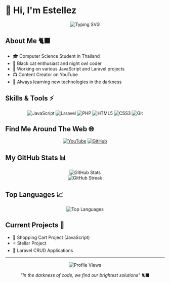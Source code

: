 # 🐾 Hi, I'm Estellez

<div align="center">
  <img src="https://readme-typing-svg.demolab.com?font=Fira+Code&size=22&duration=3000&pause=1000&color=9745F5&center=true&vCenter=true&width=440&lines=Computer+Science+Student+🎓;Black+Cat+Themed+Developer+🐈‍⬛;Coding+Through+The+Night+🌙" alt="Typing SVG" />
</div>

## About Me 🐈‍⬛
- 🎓 Computer Science Student in Thailand
- 💜 Black cat enthusiast and night owl coder
- 🌙 Working on various JavaScript and Laravel projects
- 📺 Content Creator on YouTube
- 🌱 Always learning new technologies in the darkness

## Skills & Tools ⚡
<div align="center">
  
![JavaScript](https://img.shields.io/badge/-JavaScript-333333?style=for-the-badge&logo=javascript&logoColor=F7DF1E)
![Laravel](https://img.shields.io/badge/-Laravel-333333?style=for-the-badge&logo=laravel&logoColor=FF2D20)
![PHP](https://img.shields.io/badge/-PHP-333333?style=for-the-badge&logo=php&logoColor=777BB4)
![HTML5](https://img.shields.io/badge/-HTML5-333333?style=for-the-badge&logo=html5&logoColor=E34F26)
![CSS3](https://img.shields.io/badge/-CSS3-333333?style=for-the-badge&logo=css3&logoColor=1572B6)
![Git](https://img.shields.io/badge/-Git-333333?style=for-the-badge&logo=git&logoColor=F05032)
</div>

## Find Me Around The Web 🌐
<div align="center">
  
[![YouTube](https://img.shields.io/badge/-YouTube-333333?style=for-the-badge&logo=youtube&logoColor=FF0000)](https://youtube.com/@your-channel)
[![GitHub](https://img.shields.io/badge/-GitHub-333333?style=for-the-badge&logo=github&logoColor=white)](https://github.com/L4ncelotz)
</div>

## My GitHub Stats 📊
<div align="center">
  <img src="https://github-readme-stats.vercel.app/api?username=L4ncelotz&show_icons=true&theme=midnight-purple" alt="GitHub Stats" />
</div>

<div align="center">
  <img src="https://github-readme-streak-stats.herokuapp.com/?user=L4ncelotz&theme=midnight-purple" alt="GitHub Streak" />
</div>

## Top Languages 📈
<div align="center">
  <img src="https://github-readme-stats.vercel.app/api/top-langs/?username=L4ncelotz&layout=compact&theme=midnight-purple" alt="Top Languages" />
</div>

## Current Projects 🌙
- 🛒 Shopping Cart Project (JavaScript)
- ⭐ Stellar Project
- 🔧 Laravel CRUD Applications

---
<div align="center">
  
  ![Profile Views](https://komarev.com/ghpvc/?username=L4ncelotz&color=9745F5)
  
  *"In the darkness of code, we find our brightest solutions"* 🐈‍⬛
</div>

